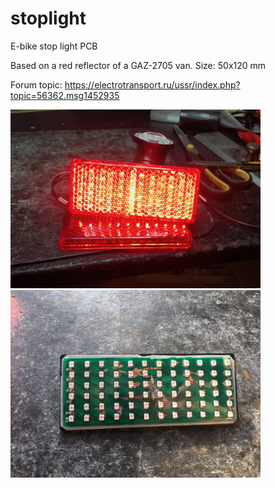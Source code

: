 # stoplight
E-bike stop light PCB

Based on a red reflector of a GAZ-2705 van.
Size: 50x120 mm

Forum topic: https://electrotransport.ru/ussr/index.php?topic=56362.msg1452935

<img src="IMG_0919.jpg" width="400" alt="Stoplight"><img src="IMG_0937.jpg" width="400" alt="PCB">
